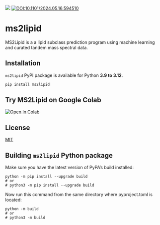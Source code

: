 [![](https://img.shields.io/pypi/v/ms2lipid.svg?maxAge=3600)](https://pypi.org/project/ms2lipid/)
[![DOI:10.1101/2024.05.16.594510](http://img.shields.io/badge/DOI-10.1101/2024.05.16.594510-B31B1B.svg)](https://doi.org/10.1101/2024.05.16.594510)

# ms2lipid
MS2Lipid is a a lipid subclass prediction program using machine learning and curated tandem mass spectral data.

## Installation
`ms2lipid` PyPI package is available for Python **3.9 to 3.12**.

```bash
pip install ms2lipid
```

## Try MS2Lipid on Google Colab
[![Open In Colab](https://colab.research.google.com/assets/colab-badge.svg)](https://colab.research.google.com/github/systemsomicslab/ms2lipid/blob/main/try_ms2lipid.ipynb)

## License
[MIT](https://choosealicense.com/licenses/mit/)

## Building `ms2lipid` Python package
Make sure you have the latest version of PyPA’s build installed:
```
python -m pip install --upgrade build
# or
# python3 -m pip install --upgrade build
```

Now run this command from the same directory where pyproject.toml is located:
```
python -m build
# or
# python3 -m build
```
